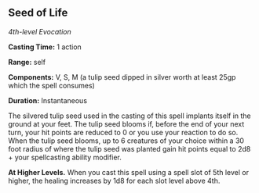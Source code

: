 ## Seed of Life

*4th-level Evocation*

**Casting Time:** 1 action

**Range:** self

**Components:** V, S, M (a tulip seed dipped in silver worth at least 25gp which the spell consumes)

**Duration:** Instantaneous

The silvered tulip seed used in the casting of this spell implants itself in the ground at your feet. The tulip seed blooms if, before the end of your next turn, your hit points are reduced to 0 or you use your reaction to do so. When the tulip seed blooms, up to 6 creatures of your choice within a 30 foot radius of where the tulip seed was planted gain hit points equal to 2d8 + your spellcasting ability modifier.

**At Higher Levels.** When you cast this spell using a spell slot of 5th level or higher, the healing increases by 1d8 for each slot level above 4th.
